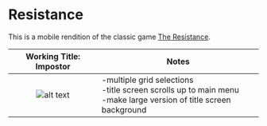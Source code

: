 # Resistance
This is a mobile rendition of the classic game [The Resistance](https://en.wikipedia.org/wiki/The_Resistance_(game)).

| Working Title: Impostor | Notes|
| :---: | --- |
| ![alt text](https://github.com/bt92130/Resistance/blob/master/Assets/Images/titlescreen.png) | -multiple grid selections <br> -title screen scrolls up to main menu <br> -make large version of title screen background |

